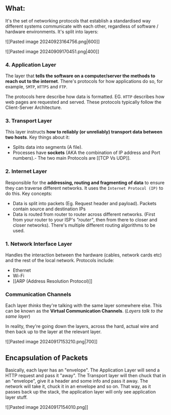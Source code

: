 ## What:
It's the set of networking protocols that establish a standardised way different systems communicate with each other, regardless of software / hardware environments. It's split into layers:

![[Pasted image 20240923164756.png|600]]

![[Pasted image 20240909170451.png|400]]

### 4. Application Layer
The layer that **tells the software on a computer/server the methods to reach out to the internet**. There's protocols for how applications do so, for example, `SMTP`, `HTTPS` and `FTP`. 

The protocols here describe how data is formatted. EG. `HTTP` describes how web pages are requested and served. These protocols typically follow the Client-Server Architecture.

### 3. Transport Layer
This layer instructs **how to reliably (or unreliably) transport data between two hosts**. Key things about it:
- Splits data into segments (A file).
-  Processes have **sockets** (AKA the combination of IP address and Port numbers).-
 The two main Protocols are [[TCP Vs UDP]].

### 2. Internet Layer
Responsible for the **addressing, routing and fragmenting of data** to ensure they can traverse different networks. It uses the `Internet Protocol (IP)` to do this. Key concepts:
- Data is split into packets (Eg. Request header and payload). Packets contain source and destination IPs
- Data is routed from router to router across different networks. (First from your router to your ISP's *"router"*, then from there to closer and closer networks). There's multiple different routing algorithms to be used. 

### 1. Network Interface Layer
Handles the interaction between the hardware (cables, network cards etc) and the rest of the local network. Protocols include:
- Ethernet
- Wi-Fi
- [[ARP (Address Resolution Protocol)]]

### Communication Channels
Each layer _thinks_ they're talking with the same layer somewhere else. This can be known as the **Virtual Communication Channels**. (*Layers talk to the same layer*)

In reality, they're going down the layers, across the hard, actual wire and then back up to the layer at the relevant layer. 

![[Pasted image 20240917153210.png|700]]

## Encapsulation of Packets
Basically, each layer has an "envelope". The Application Layer will send a HTTP request and pass it "away". The Transport layer will then chuck that in an "envelope", give it a header and some info and pass it away. The network will take it, chuck it in an envelope and so on. That way, as it passes back up the stack, the application layer will only see application layer stuff. 

![[Pasted image 20240917154010.png]]